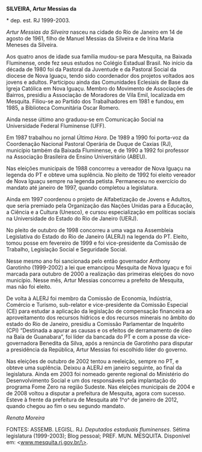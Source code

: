 **SILVEIRA, Artur Messias da**

\* dep. est. RJ 1999-2003.

*Artur Messias da Silveira* nasceu na cidade do Rio de Janeiro em 14 de
agosto de 1961, filho de Manuel Messias da Silveira e de Irina Maria
Meneses da Silveira.

Aos quatro anos de idade sua família mudou-se para Mesquita, na Baixada
Fluminense, onde fez seus estudos no Colégio Estadual Brasil. No início
da década de 1980 foi da Pastoral da Juventude e da Pastoral Social da
diocese de Nova Iguaçu, tendo sido coordenador dos projetos voltados aos
jovens e adultos. Participou ainda das Comunidades Eclesiais de Base da
Igreja Católica em Nova Iguaçu. Membro do Movimento de Associações de
Bairros, presidiu a Associação de Moradores de Vila Emil, localizada em
Mesquita. Filiou-se ao Partido dos Trabalhadores em 1981 e fundou, em
1985, a Biblioteca Comunitária Oscar Romero.

Ainda nesse último ano graduou-se em Comunicação Social na Universidade
Federal Fluminense (UFF).

Em 1987 trabalhou no jornal *Última Hora*. De 1989 a 1990 foi porta-voz
da Coordenação Nacional Pastoral Operária de Duque de Caxias (RJ),
município também da Baixada Fluminense, e de 1990 a 1992 foi professor
na Associação Brasileira de Ensino Universitário (ABEU).

Nas eleições municipais de 1988 concorreu a vereador de Nova Iguaçu na
legenda do PT e obteve uma suplência. No pleito de 1992 foi eleito
vereador de Nova Iguaçu sempre na legenda petista. Permaneceu no
exercício do mandato até janeiro de 1997, quando completou a
legislatura.

Ainda em 1997 coordenou o projeto de Alfabetização de Jovens e Adultos,
que seria premiado pela Organização das Nações Unidas para a Educação, a
Ciência e a Cultura (Unesco), e cursou especialização em políticas
sociais na Universidade do Estado do Rio de Janeiro (UERJ).

No pleito de outubro de 1998 concorreu a uma vaga na Assembleia
Legislativa do Estado do Rio de Janeiro (ALERJ) na legenda do PT.
Eleito, tomou posse em fevereiro de 1999 e foi vice-presidente da
Comissão de Trabalho, Legislação Social e Seguridade Social.

Nesse mesmo ano foi sancionada pelo então governador Anthony Garotinho
(1999-2002) a lei que emancipou Mesquita de Nova Iguaçu e foi marcada
para outubro de 2000 a realização das primeiras eleições do novo
município. Nesse mês, Artur Messias concorreu a prefeito de Mesquita,
mas não foi eleito.

De volta à ALERJ foi membro da Comissão de Economia, Indústria, Comércio
e Turismo, sub-relator e vice-presidente da Comissão Especial (CE) para
estudar a aplicação da legislação de compensação financeira ao
aproveitamento dos recursos hídricos e dos recursos minerais no âmbito
do estado do Rio de Janeiro, presidiu a Comissão Parlamentar de
Inquérito (CPI) “Destinada a apurar as causas e os efeitos de
derramamento de óleo na Baía de Guanabara”, foi líder da bancada do PT e
com a posse da vice-governadora Benedita da Silva, após a renúncia de
Garotinho para disputar a presidência da República, Artur Messias foi
escolhido líder do governo.

Nas eleições de outubro de 2002 tentou a reeleição, sempre no PT, e
obteve uma suplência. Deixou a ALERJ em janeiro seguinte, ao final da
legislatura. Ainda em 2003 foi nomeado gerente regional do Ministério do
Desenvolvimento Social e um dos responsáveis pela implantação do
programa Fome Zero na região Sudeste. Nas eleições municipais de 2004 e
de 2008 voltou a disputar a prefeitura de Mesquita, agora com sucesso.
Esteve à frente da prefeitura de Mesquita até 1^o^ de janeiro de 2012,
quando chegou ao fim o seu segundo mandato.

*Renata Moreira*

FONTES: ASSEMB. LEGISL. RJ. *Deputados estaduais fluminenses*. Sétima
legislatura (1999-2003); Blog pessoal; PREF. MUN. MESQUITA. Disponível
em: \<www.mesquita.rj.gov.br/\>.
